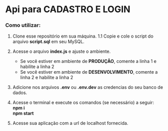 # Api para CADASTRO E LOGIN

### Como utilizar:

1. Clone esse repositório em sua máquina.
  1.1 Copie e cole o script do arquivo **script.sql** em seu MySQL.
   
2. Acesse o arquivo **index.js** e ajuste o ambiente.
   - Se você estiver em ambiente de **PRODUÇÃO**, comente a linha 1 e habilite a linha 2
   - Se você estiver em ambiente de **DESENVOLVIMENTO**, comente a linha 2 e habilite a linha 2
  
3. Adicione nos arquivos **.env** ou **.env.dev** as credencias do seu banco de dados.

4. Acesse o terminal e execute os comandos (se necessário) a seguir:
   <br/>
  **npm i**
   <br/>
  **npm start**

6. Acesse sua aplicação com a url de localhost fornecida.
